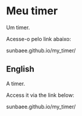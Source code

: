 # Meu timer

Um timer.

Acesse-o pelo link abaixo: 

sunbaee.github.io/my_timer/

<h2>English</h2>

A timer.

Access it via the link below: 

sunbaee.github.io/my_timer/
